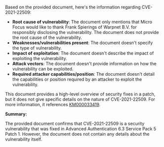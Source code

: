 Based on the provided document, here's the information regarding CVE-2021-22509:

*   **Root cause of vulnerability**: The document only mentions that Micro Focus would like to thank Frank Spierings of Warpnet B.V. for responsibly disclosing the vulnerability. The document does not provide the root cause of the vulnerability.
*   **Weaknesses/vulnerabilities present**: The document doesn't specify the type of vulnerability.
*   **Impact of exploitation**: The document doesn't describe the impact of exploiting the vulnerability.
*   **Attack vectors**: The document doesn't provide information on how the vulnerability can be exploited.
*   **Required attacker capabilities/position**: The document doesn't detail the capabilities or position required by an attacker to exploit the vulnerability.

This document provides a high-level overview of security fixes in a patch, but it does not give specific details on the nature of CVE-2021-22509. For more information, it references [KM000033419](https://portal.microfocus.com/s/article/KM000033419).

**Summary:**

The provided document confirms that CVE-2021-22509 is a security vulnerability that was fixed in Advanced Authentication 6.3 Service Pack 5 Patch 1. However, the document does not contain any details about the vulnerability itself.